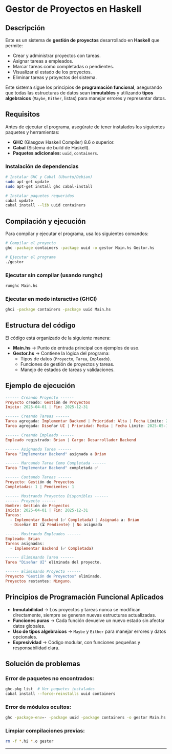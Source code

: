 # Gestor de Proyectos en Haskell

## Descripción

Este es un sistema de **gestión de proyectos** desarrollado en **Haskell** que permite:

- Crear y administrar proyectos con tareas.
- Asignar tareas a empleados.
- Marcar tareas como completadas o pendientes.
- Visualizar el estado de los proyectos.
- Eliminar tareas y proyectos del sistema.

Este sistema sigue los principios de **programación funcional**, asegurando que todas las estructuras de datos sean **inmutables** y utilizando **tipos algebraicos** (`Maybe`, `Either`, listas) para manejar errores y representar datos.

## Requisitos

Antes de ejecutar el programa, asegúrate de tener instalados los siguientes paquetes y herramientas:

- **GHC** (Glasgow Haskell Compiler) 8.6 o superior.
- **Cabal** (Sistema de build de Haskell).
- **Paquetes adicionales:** `uuid`, `containers`.

### Instalación de dependencias

```bash
# Instalar GHC y Cabal (Ubuntu/Debian)
sudo apt-get update
sudo apt-get install ghc cabal-install

# Instalar paquetes requeridos
cabal update
cabal install --lib uuid containers
```

## Compilación y ejecución

Para compilar y ejecutar el programa, usa los siguientes comandos:

```bash
# Compilar el proyecto
ghc -package containers -package uuid -o gestor Main.hs Gestor.hs

# Ejecutar el programa
./gestor
```

### Ejecutar sin compilar (usando runghc)

```bash
runghc Main.hs
```

### Ejecutar en modo interactivo (GHCI)

```bash
ghci -package containers -package uuid Main.hs
```

## Estructura del código

El código está organizado de la siguiente manera:

- **Main.hs** → Punto de entrada principal con ejemplos de uso.
- **Gestor.hs** → Contiene la lógica del programa:
  - Tipos de datos (`Proyecto`, `Tarea`, `Empleado`).
  - Funciones de gestión de proyectos y tareas.
  - Manejo de estados de tareas y validaciones.

## Ejemplo de ejecución

```haskell
------ Creando Proyecto ------
Proyecto creado: Gestión de Proyectos
Inicio: 2025-04-01 | Fin: 2025-12-31

------ Creando Tareas ------
Tarea agregada: Implementar Backend | Prioridad: Alta | Fecha Límite: 2025-06-30
Tarea agregada: Diseñar UI | Prioridad: Media | Fecha Límite: 2025-05-15

------ Creando Empleado ------
Empleado registrado: Brian | Cargo: Desarrollador Backend

------ Asignando Tarea ------
Tarea "Implementar Backend" asignada a Brian

------ Marcando Tarea Como Completada ------
Tarea "Implementar Backend" completada ✅

------ Contando Tareas ------
Proyecto: Gestión de Proyectos
Completadas: 1 | Pendientes: 1

------ Mostrando Proyectos Disponibles ------
------ Proyecto ------
Nombre: Gestión de Proyectos
Inicio: 2025-04-01 | Fin: 2025-12-31
Tareas:
  - Implementar Backend (✅ Completada) | Asignada a: Brian
  - Diseñar UI (⏳ Pendiente) | No asignada

------ Mostrando Empleados ------
Empleado: Brian
Tareas asignadas:
  - Implementar Backend (✅ Completada)

------ Eliminando Tarea ------
Tarea "Diseñar UI" eliminada del proyecto.

------ Eliminando Proyecto ------
Proyecto "Gestión de Proyectos" eliminado.
Proyectos restantes: Ninguno.
```

## Principios de Programación Funcional Aplicados

- **Inmutabilidad** → Los proyectos y tareas nunca se modifican directamente, siempre se generan nuevas estructuras actualizadas.
- **Funciones puras** → Cada función devuelve un nuevo estado sin afectar datos globales.
- **Uso de tipos algebraicos** → `Maybe` y `Either` para manejar errores y datos opcionales.
- **Expresividad** → Código modular, con funciones pequeñas y responsabilidad clara.

## Solución de problemas

### Error de paquetes no encontrados:

```bash
ghc-pkg list  # Ver paquetes instalados
cabal install --force-reinstalls uuid containers
```

### Error de módulos ocultos:

```bash
ghc -package-env=- -package uuid -package containers -o gestor Main.hs Gestor.hs
```

### Limpiar compilaciones previas:

```bash
rm -f *.hi *.o gestor
```

---

